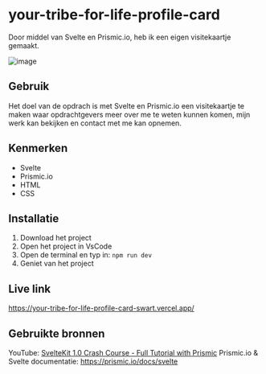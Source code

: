 # your-tribe-for-life-profile-card

Door middel van Svelte en Prismic.io, heb ik een eigen visitekaartje gemaakt.

![image](https://github.com/Amberhva/your-tribe-for-life-profile-card/assets/112861033/ed12482e-136d-4ed3-8ed4-2a3f46023858)

## Gebruik
Het doel van de opdrach is met Svelte en Prismic.io een visitekaartje te maken waar opdrachtgevers meer over me te weten kunnen komen, mijn werk kan bekijken en contact met me kan opnemen.

## Kenmerken
* Svelte
* Prismic.io
* HTML
* CSS

## Installatie

1. Download het project
2. Open het project in VsCode
3. Open de terminal en typ in: ```npm run dev```
4. Geniet van het project

## Live link
https://your-tribe-for-life-profile-card-swart.vercel.app/

## Gebruikte bronnen
YouTube: [SvelteKit 1.0 Crash Course - Full Tutorial with Prismic](https://www.youtube.com/watch?v=mDQy0NsBrwg)
Prismic.io & Svelte documentatie: https://prismic.io/docs/svelte
